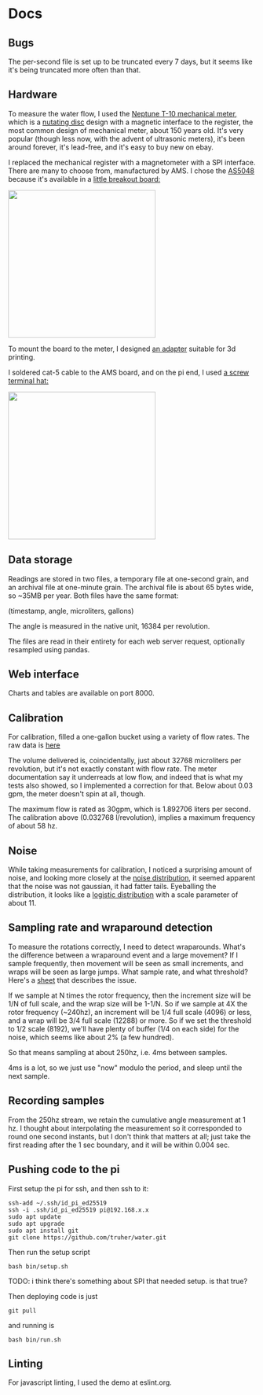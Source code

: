 # Docs

## Bugs

The per-second file is set up to be truncated every 7 days, but it seems like
it's being truncated more often than that.

## Hardware

To measure the water flow, I used the
[Neptune T-10 mechanical meter,](https://www.neptunetg.com/globalassets/products/literature/20-004231-ps-t-10-small-02.20.pdf)
which is a
[nutating disc](https://en.wikipedia.org/wiki/Nutating_disc_engine#Water_meters)
design with a magnetic interface to the register, the most common design of
mechanical meter, about 150 years old.  It's very popular (though less now,
with the advent of ultrasonic meters), it's been around forever, it's lead-free,
and it's easy to buy new on ebay.


I replaced the mechanical register with a magnetometer with a SPI interface.
There are many to choose from, manufactured by AMS.  I chose the
[AS5048](https://ams.com/documents/20143/36005/AS5048_DS000298_4-00.pdf)
because it's available in a
[little breakout board:](https://ams.com/documents/20143/36005/AS5048_UG000223_1-00.pdf)

<img src="https://ams.com/documents/20143/36005/AS5048A_IM000200_1-00.png" width="300">

To mount the board to the meter, I designed 
[an adapter](https://cad.onshape.com/documents/ed2b755e4b344f41f9b4f153/w/52855fbdfec80d94d3c574bc/e/c719515288ca89ce0e0c505f)
suitable for 3d printing.

I soldered cat-5 cable to the AMS board, and on the pi end, I used
[a screw terminal hat:](https://www.adafruit.com/product/2711)

<img src="https://cdn-shop.adafruit.com/1200x900/2711-07.jpg" width="300">

## Data storage

Readings are stored in two files, a temporary file at one-second grain, and
an archival file at one-minute grain.  The archival file is about 65 bytes wide,
so ~35MB per year.  Both files have the same format:

(timestamp, angle, microliters, gallons)

The angle is measured in the native unit, 16384 per revolution.

The files are read in their entirety for each web server request, optionally
resampled using pandas.

## Web interface

Charts and tables are available on port 8000.

## Calibration

For calibration, filled a one-gallon bucket using a variety of flow rates.
The raw data is
[here](https://docs.google.com/spreadsheets/d/1O37uR9_JQVNBmYMsrM4oETmit82RlsSE_1_1l7Ao1wo)

The volume delivered is, coincidentally, just about 32768 microliters per
revolution, but it's not exactly constant with flow rate.  The meter
documentation say it underreads
at low flow, and indeed that is what my tests also showed, so I implemented a
correction for that.  Below about 0.03 gpm, the meter doesn't spin at all,
though.

The maximum flow is rated as 30gpm, which is 1.892706 liters per second.
The calibration above (0.032768 l/revolution), implies a maximum frequency
of about 58 hz.

## Noise

While taking measurements for calibration, I noticed a surprising amount of
noise, and looking more closely at the
[noise distribution](https://docs.google.com/spreadsheets/d/153bSOcj6DG9ZaQCR5sueHISp-S0PoG_9jYN1WSCfg5A/edit#gid=1968557407),
it seemed apparent that the noise was not gaussian, it had fatter tails.
Eyeballing the distribution, it looks like a 
[logistic distribution](https://docs.google.com/spreadsheets/d/1q9odMM0U0Cxd5ZDjjLNkgDjWzsQ7dvr84Ji8LZrGVd4/edit#gid=1405567906)
with a scale parameter of about 11.

## Sampling rate and wraparound detection

To measure the rotations correctly, I need to detect wraparounds.  What's the
difference between a wraparound event and a large movement?  If I sample
frequently, then movement will be seen as small increments, and wraps will
be seen as large jumps.  What sample rate, and what threshold?  Here's a
[sheet](https://docs.google.com/spreadsheets/d/1Ie6DBu71nSI5hlFVagpond2o71K_aIHwnMKyv1chwAo)
that describes the issue.

If we sample at N times the rotor frequency, then the increment size will be 1/N
of full scale, and the wrap size will be 1-1/N.  So if we sample at 4X the rotor
frequency (~240hz), an increment will be 1/4 full scale (4096) or less, and a
wrap will be 3/4 full scale (12288) or more.  So if we set the threshold to 1/2
scale (8192), we'll have plenty of buffer (1/4 on each side) for the noise, which seems
like about 2% (a few hundred).

So that means sampling at about 250hz, i.e. 4ms between samples.

4ms is a lot, so we just use "now" modulo the period, and sleep until the next
sample.

## Recording samples

From the 250hz stream, we retain the cumulative angle measurement at 1 hz.  I
thought about interpolating the measurement so it corresponded to round one
second instants, but I don't think that matters at all; just take the first
reading after the 1 sec boundary, and it will be within 0.004 sec.

## Pushing code to the pi

First setup the pi for ssh, and then ssh to it:

```
ssh-add ~/.ssh/id_pi_ed25519
ssh -i .ssh/id_pi_ed25519 pi@192.168.x.x
sudo apt update
sudo apt upgrade
sudo apt install git
git clone https://github.com/truher/water.git
```

Then run the setup script

```
bash bin/setup.sh
```

TODO: i think there's something about SPI that needed setup.  is that true?

Then deploying code is just

```
git pull
```

and running is

```
bash bin/run.sh
```

## Linting

For javascript linting, I used the demo at eslint.org.

